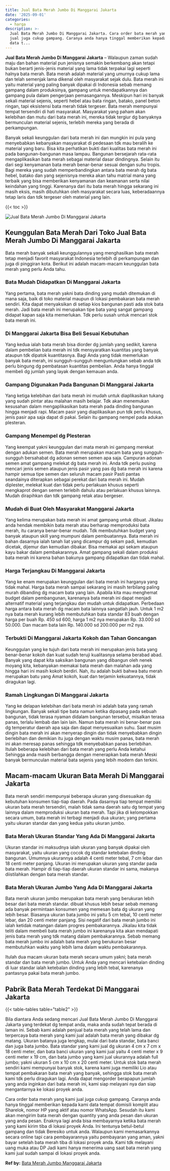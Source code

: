 ```yaml
---
title: Jual Bata Merah Jumbo Di Manggarai Jakarta
date: '2025-09-01'
categories:
  - harga
description: >-
  Jual Bata Merah Jumbo Di Manggarai Jakarta. Cara order bata merah yang kami
  jual juga cukup gampang. Caranya anda hanya tinggal memberikan kepada kami
  data t...
---
```


**Jual Bata Merah Jumbo Di Manggarai Jakarta** – Walaupun zaman sudah maju dan bahan material pun jenisnya semakin berkembang akan tetapi bukan berarti jenis-jenis material yang lama tidak terpakai lagi seperti halnya bata merah. Bata merah adalah material yang umurnya cukup lama dan telah semenjak lama dikenal oleh masyarakat sejak dulu. Bata merah ini yaitu material yang paling banyak dipakai di Indonesia sebab memang gampang dalam produksinya, gampang untuk mendapatkannya dan gampang pula dalam pengerjaan pemasangannya. Meskipun hari ini banyak sekali material sejenis, seperti hebel atau bata ringan, batako, panel beton ringan, tapi eksistensi bata merah tidak tergeser. Bata merah mempunyai tempat tersendiri di hati masyarakat. Masyarakat yang paham akan kelebihan dan mutu dari bata merah ini, mereka tidak tergiur dg banyaknya bermunculan material sejenis, terlebih mereka yang berada di perkampungan.

Banyak sekali keunggulan dari bata merah ini dan mungkin ini pula yang menyebabkan kebanyakan masyarakat di pedesaan tdk mau beralih ke material yang baru. Bisa kita perhatikan bukti dari kualitas bata merah ini pada bangunan-bangunan masa lampau. Bangunan bersejarah rata-rata mengaplikasikan bata merah sebagai material dasar dindingnya. Selain itu dari segi kenyamanan bata merah benar-benar sesuai dengan suhu tropis. Bagi mereka yang sudah memperbandingkan antara bata merah dg bata hebel, batako dan yang sejenisnya mereka akan tahu matrial mana yang terbaik yang bisa memberikan kenyamanan dan keamanan serta nilai keindahan yang tinggi. Karenanya dari itu bata merah hingga sekarang ini masih eksis, masih dibutuhkan oleh masyarakat secara luas, keberadaannya tetap laris dan tdk tergeser oleh material yang lain.

{{< toc >}}

![Jual Bata Merah Jumbo Di Manggarai Jakarta](/images/jual-bata-merah-20.png)

## Keunggulan Bata Merah Dari Toko Jual Bata Merah Jumbo Di Manggarai Jakarta

Bata merah banyak sekali keunggulannya yang menghasilkan bata merah tetap menjadi favorit masyarakat Indonesia terlebih di perkampungan dan juga di pinggiran kota. Berikut ini adalah macam-macam keunggulan bata merah yang perlu Anda tahu.

### Bata Mudah Didapatkan Di Manggarai Jakarta

Yang pertama, bata merah yakni bata dinding yang mudah ditemukan di mana saja, baik di toko material maupun di lokasi pembakaran bata merah sendiri. Kita dapat menyaksikan di setiap kios bangunan pasti ada stok bata merah. Jadi bata merah ini merupakan tipe bata yang sangat gampang didapat kapan saja kita memerlukan. Tdk perlu susah untuk mencari stok bata merah ini.

### Di Manggarai Jakarta Bisa Beli Sesuai Kebutuhan

Yang kedua ialah bata merah bisa diorder dg jumlah yang sedikit, karena dalam pembelian bata merah ini tdk mensyaratkan kuantitas yang banyak ataupun tdk dipatok kuantitasnya. Bagi Anda yang tidak memerlukan banyak bata merah, ini sungguh-sungguh menguntungkan sebab anda tdk perlu bingung dg pembatasan kuantitas pembelian. Anda hanya tinggal membeli dg jumlah yang layak dengan kemauan anda.

### Gampang Digunakan Pada Bangunan Di Manggarai Jakarta

Yang ketiga kelebihan dari bata merah ini mudah untuk diaplikasikan tukang yang sudah pintar atau malahan masih belajar. Tdk akan menemukan kesusahan dalam mengaplikasikan bata merah pada dinding bangunan hingga menjadi rapi. Macam pasir yang diaplikasikan pun tdk perlu khusus, jenis pasir apa saja dapat di pakai. Selain itu gampang nempel pada adukan plesteran.

### Gampang Menempel dg Plesteran

Yang keempat yakni keunggulan dari mata merah ini gampang merekat dengan adukan semen. Bata merah merupakan macam bata yang sungguh-sungguh bersahabat dg adonan semen semen apa saja. Campuran adonan semen amat gampang melekat dg bata merah ini. Anda tdk perlu pusing mencari jenis semen ataupun jenis pasir yang pas dg bata merah ini karena hampir semua tipe semen dan seluruh macam pasir Pasti pantas seandainya diterapkan sebagai perekat dari bata merah ini. Mudah diplester, melekat kuat dan tidak perlu perlakuan khusus seperti mengkaprot dengan semen terlebih dahulu atau perlakuan khusus lainnya. Mudah dirapihkan dan tdk gampang retak atau bergeser.

### Mudah di Buat Oleh Masyarakat Manggarai Jakarta

Yang kelima merupakan bata merah ini amat gampang untuk dibuat. Jikalau anda hendak membikin bata merah atau berharap memproduksi bata merah, itu caranya benar-benar mudah. Tdk membutuhkan budget yang banyak ataupun skill yang mumpuni dalam pembuatannya. Bata merah ini bahan dasarnya ialah tanah liat yang dicampur dg sekam padi, kemudian dicetak, dijemur dan kemudian dibakar. Bisa memakai api sekam ataupun kayu bakar dalam pembakarannya. Amat gampang sekali dalam produksi bata merah ini karena bahan bakunya gampang didapatkan dan tidak mahal.

### Harga Terjangkau Di Manggarai Jakarta

Yang ke enam merupakan keunggulan dari bata merah ini harganya yang tidak mahal. Harga bata merah sampai sekarang ini masih terbilang paling murah dibanding dg macam bata yang lain. Apabila kita mau menghemat budget dalam pembangunan, karenanya bata merah ini dapat menjadi alternatif material yang terjangkau dan mudah untuk didapatkan. Perbedaan harga antara bata merah dg macam bata lainnya sangatlah jauh. Untuk 1 m2 nya bata merah kurang lebih membutuhkan bata standar 83 buah dengan harga per buah Rp. 450 sd 600, harga 1 m2 nya merupakan Rp. 33.000 sd 50.000. Dan macam bata lain Rp. 140.000 sd 200.000 per m2 nya.

### Terbukti Di Manggarai Jakarta Kokoh dan Tahan Goncangan

Keunggulan yang ke tujuh dari bata merah ini merupakan jenis bata yang benar-benar kokoh dan kuat sudah teruji kualitasnya selama berabad abad. Banyak yang dapat kita saksikan bangunan yang dibangun oleh nenek moyang kita, kebanyakan memakai bata merah dan malahan ada yang hingga hari ini masih kokoh berdiri. Nah, itu adalah bukti bahwa batu merah merupakan batu yang Amat kokoh, kuat dan terjamin kekuatannya, tidak diragukan lagi.

### Ramah Lingkungan Di Manggarai Jakarta

Yang ke delapan kelebihan dari bata merah ini adalah bata yang ramah lingkungan. Banyak sekali tipe bata namun ketika dipasang pada sebuah bangunan, tidak terasa nyaman didalam bangunan tersebut, misalkan terasa panas, terlalu lembab dan lain lain. Namun bata merah ini benar-benar pas dg temperatur daerah apa saja dan dapat menyesuaikan suhu. Saat musim dingin bata merah ini akan menyerap dingin dan tidak menyebabkan dingin berlebihan dan demikian itu juga dengan waktu musim panas, bata merah ini akan meresap panas sehingga tdk menyebabkan panas berlebihan. Itulah beberapa kelebihan dari bata merah yang perlu Anda ketahui Sehingga anda masih berbangga dengan menerapkan bata merah Meski banyak bermunculan material bata sejenis yang lebih modern dan terkini.

## Macam-macam Ukuran Bata Merah Di Manggarai Jakarta

Bata merah sendiri mempunyai beberapa ukuran yang disesuaikan dg kebutuhan konsumen tiap-tiap daerah. Pada dasarnya tiap tempat memiliki ukuran bata merah tersendiri, malah tidak sama daerah satu dg tempat yang lainnya dalam memproduksi ukuran bata merah. Tapi jika di kelompokkan secara umum, bata merah ini terbagi menjadi dua ukuran; yang pertama yaitu ukuran standar dan yang kedua yaitu ukuran jumbo.

### Bata Merah Ukuran Standar Yang Ada Di Manggarai Jakarta

Ukuran standar ini maksudnya ialah ukuran yang banyak dipakai oleh masyarakat, yaitu ukuran yang cocok dg standar ketebalan dinding bangunan. Umumnya ukurannya adalah 4 centi meter tebal, 7 cm lebar dan 18 centi meter panjang. Ukuran ini merupakan ukuran yang standar pada bata merah. Hampir di tiap-tiap daerah ukuran standar ini sama, makanya diistilahkan dengan bata merah standar.

### Bata Merah Ukuran Jumbo Yang Ada Di Manggarai Jakarta

Bata merah ukuran jumbo merupakan bata merah yang berukuran lebih besar dari bata merah standar. dibuat khusus lebih besar sebab memang ada banyak permintaan konsumen yang memesan bata dg ukuran yang lebih besar. Biasanya ukuran bata jumbo ini yaitu 5 cm tebal, 10 centi meter lebar, dan 20 centi meter panjang. Sisi negatif dari bata merah jumbo ini ialah ketidak matangan dalam progres pembakarannya. Jikalau kita tidak teliti dalam membeli bata merah jumbo ini karenanya kita akan mendapati jenis bata merah yang tdk matang dalam pembakarannya. Sebab memang bata merah jumbo ini adalah bata merah yang berukuran besar membutuhkan waktu yang lebih lama dalam waktu pembakarannya.

Itulah dua macam ukuran bata merah secara umum yakni; bata merah standar dan bata merah jumbo. Untuk Anda yang mencari ketebalan dinding di luar standar ialah ketebalan dinding yang lebih tebal, karenanya pantasnya pakai bata merah jumbo.

## Pabrik Bata Merah Terdekat Di Manggarai Jakarta

{{< table-tables table="table2" >}}

Bila diantara Anda sedang mencari Jual Bata Merah Jumbo Di Manggarai Jakarta yang terdekat dg tempat anda, maka anda sudah tepat berada di laman ini. Sebab kami adalah penjual bata merah yang telah lama dan terpercaya bata merah yang kami jual adalah bata merah yang dibakar dg matang. Ukuran batanya juga lengkap, mulai dari bata standar, bata banci dan juga bata jumbo. Bata standar yang kami jual dg ukuran 4 cm x 7 cm x 18 centi meter, dan bata banci ukuran yang kami jual yaitu 4 centi meter x 9 centi meter x 19 cm, dan bata jumbo yang kami jual ukurannya adalah full jumbo; yakni ukuran 5 cm x 10 cm x 20 centi meter. Untuk stok bata merah sendiri kami mempunyai banyak stok, karena kami juga memiliki Lio atau tempat pembakaran bata merah yang banyak, sehingga stok bata merah kami tdk perlu diragukan lagi. Anda dapat mengorder berapapun jumlah yang anda inginkan dari bata merah ini, kami siap melayani nya dan siap mengantarnya ke lokasi proyek anda.

Cara order bata merah yang kami jual juga cukup gampang. Caranya anda hanya tinggal memberikan kepada kami data tempat domisili komplit atau Sharelok, nomor HP yang aktif atau nomor WhatsApp. Sesudah itu kami akan mengirim bata merah dengan quantity yang anda pesan dan ukuran yang anda pesan. Enaknya lagi anda bisa membayarnya ketika bata merah yang kami kirim tiba di lokasi proyek Anda. Ini tentunya betul-betul gampang dan tidak Beresiko untuk anda. Walaupun kami memasarkannya secara online tapi cara pembayarannya yaitu pembayaran yang aman, yakni bayar setelah bata merah tiba di lokasi proyek anda. Kami tdk melayani uang muka atau DP Jadi kami hanya menerima uang saat bata merah yang kami jual sudah sampai di lokasi proyek anda.

**Ref by:** [Bata Merah Jumbo Manggarai Jakarta](https://id.wikipedia.org/wiki/Bata)
